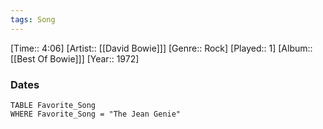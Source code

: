 ```yaml
---
tags: Song  
---
```

[Time:: 4:06]
[Artist:: [[David Bowie]]]
[Genre:: Rock]
[Played:: 1]
[Album:: [[Best Of Bowie]]]
[Year:: 1972]
### Dates
````dataview
TABLE Favorite_Song
WHERE Favorite_Song = "The Jean Genie"
````